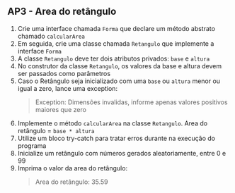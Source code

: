 ## AP3 - Area do retângulo

1. Crie uma interface chamada `Forma` que declare um método abstrato chamado `calcularArea`
2. Em seguida, crie uma classe chamada `Retangulo` que implemente a interface `Forma`
3. A classe `Retangulo` deve ter dois atributos privados: `base` e `altura`
4. No construtor da classe `Retangulo`, os valores da base e altura devem ser passados como parâmetros
5. Caso o Retângulo seja inicializado com uma `base` ou `altura` menor ou igual a zero, lance uma exception:
   > Exception: Dimensões invalidas, informe apenas valores positivos maiores que zero
6. Implemente o método `calcularArea` na classe `Retangulo`. Area do retângulo = `base * altura`
7. Utilize um bloco try-catch para tratar erros durante na execução do programa
8. Inicialize um retângulo com números gerados aleatoriamente, entre 0 e 99
9. Imprima o valor da area do retângulo:
   > Area do retângulo: 35.59

